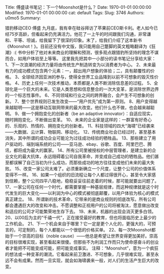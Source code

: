 Title: 傅盛读书笔记：下一个Moonshot是什么？
Date: 1970-01-01 00:00:00
Modified: 1970-01-01 00:00:00
cat: default
Tags: 
Slug: 3746
Authors: u0mo5 
Summary: 

猎豹移动CEO 傅盛
九月底，我有幸在硅谷拜访了苹果前CEO斯卡利。老人如今已经75岁高龄，但看起来仍充满活力。他花了一上午的时间跟我们沟通，非常谦和、平等、坦诚，给我留下了很深的印象。末了，给我们介绍了这本新书《Moonshot！》。目前还没有中文版，我只能用自己蹩脚的英文粗略翻译为《狂潮》:(
书中分析了他对未来商业的理解和预测，很多观点跟猎豹所坚持的理念不谋而合，如用户体验至上等等。
这里我先把其中一小部分的读书笔记分享给大家：
1、下一次浪潮的经济力量将由传统生产制造转变为以消费者为中心。
2、未来最有力的成功模式包含两个元素：一，超出用户想象的体验；二，具有颠覆性的价格。
3、全球经济因亚洲的参与，使得全世界工业品降到以前不可想象的毁灭性价格。
4、历史上任何一次技术推动，本质都是人类不断消除信息差的过程。
5、全球化是一个巨大的未来。它是人类思想和信息整合的一次大变革，是消除世界边界的一个标志性事件。
6、不同领域和行业之间的跨界融合，会产生不可想象的创新。
7、整个世界规则已发生改变——“用户优先”成为第一原则。
8、用户变得越来越聪明——这是移动互联网带来的最大改变。他们什么也不做，也会越来越聪明。
9、做一个拥抱变化的创新者（be an adaptive innovator）：自适应现实，随时拥抱变化，不断做出变革。
10、未来的企业家是这样的：一群富有好奇心的、乐观的、热情的、拥抱变化的创新者。
11、科技领域的四大“海啸”已经袭来——大数据、云计算、物联网、移动化。
12、传统商业社会已经过时，甚至基本消失，其中所谓的成功企业可能沦为过往成功经验的牺牲品。
13、那些建立了用户驱动的、端到端系统的公司——亚马逊、ebay、谷歌、百度、阿里巴巴、腾讯，都将成为最大的赢家。
14、所有公司里被授权的中层管理者，是建立新的企业文化的最大抗体，永远阻碍着公司自我革命，并变成自己成功的牺牲品。他们甚至都误解了自己当初为什么成功，而那些成功的地方往往变成他们未来的最大失败。
15、改变一家公司太难了。必须重新确立一个尺度，让整个公司的价值体系变得不一样。
16、如果一个组织的旧流程让每个人都过得很开心，甚至令大家感到信赖，整个公司四平八稳地，稳稳妥妥往前走着的时候，那可能就要出问题了。
17、一家公司在任何一个时代，都需要掌握一种基层规律，而这种规律就是这个时代发生的巨大变化——以利润为中心的模式被彻底颠覆，以用户体验为核心的模式真正建立。
18、所谓新的技术革命，它带来的是商业规则的彻底改写。所有公司都会遭遇巨大的改变和冲击。不愿调整和正视用户的公司将被淘汰，愿意做出改变和适应的公司才可能繁荣地生存下去。
19、未来，机器的出现会消灭更多白领。
20、以00后为主的“千禧一代”，正在接受最好的教育，但也将面临历史上最少的工作机会。
21、下一个机会来自于哪里？它一定是更个人化的，更强大的，可预言的，可定制的，每个人都能以一个很低的价格买单。
22、每一次Moonshot都始于一个崇高的目标（noble cause）——他总是希望让世界变得更加美好。崇高的目标很难实现，甚至看起来很傻。但那些不为利润工作而只为使命感奋斗的创业者才能把不可能变成可能，把可能变成事实。
注释：“Moonshot”，意为一个疯狂的想法或一种变革的潮流。它看起来前卫激进、不可想象，几乎很难实现，甚至永远不会有成果。然而一旦实现，就会如海啸袭来一般，对人们的生活产生巨大的改变。
